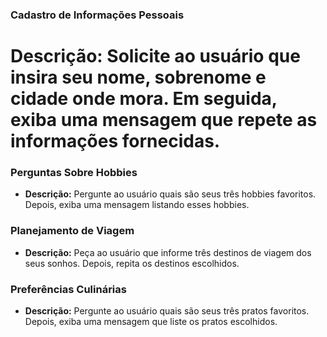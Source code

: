### **Cadastro de Informações Pessoais**

# **Descrição:** Solicite ao usuário que insira seu nome, sobrenome e cidade onde mora. Em seguida, exiba uma mensagem que repete as informações fornecidas.


### **Perguntas Sobre Hobbies**

- **Descrição:** Pergunte ao usuário quais são seus três hobbies favoritos. Depois, exiba uma mensagem listando esses hobbies.

### **Planejamento de Viagem**

- **Descrição:** Peça ao usuário que informe três destinos de viagem dos seus sonhos. Depois, repita os destinos escolhidos.



### **Preferências Culinárias**

- **Descrição:** Pergunte ao usuário quais são seus três pratos favoritos. Depois, exiba uma mensagem que liste os pratos escolhidos.
